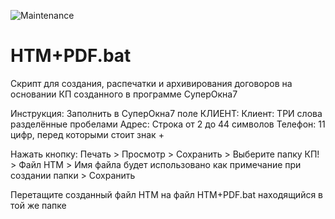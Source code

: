 
![Maintenance](https://img.shields.io/maintenance/yes/2023)

# HTM+PDF.bat
Скрипт для создания, распечатки и архивирования договоров на основании КП созданного в программе СуперОкна7

Инструкция: 
Заполнить в СуперОкна7 поле КЛИЕНТ: 
Клиент: ТРИ слова разделённые пробелами 
Адрес: Строка от 2 до 44 символов 
Телефон: 11 цифр, перед которыми стоит знак + 

Нажать кнопку: 
Печать > Просмотр > Сохранить > Выберите папку КП! > Файл HTM > 
Имя файла будет использовано как примечание при создании папки > Сохранить 

Перетащите созданный файл HTM на файл HTM+PDF.bat находящийся в той же папке
